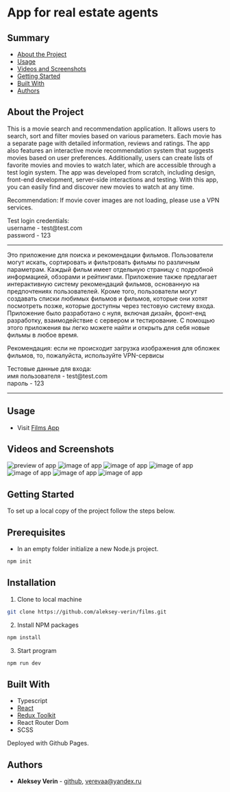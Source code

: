 # App for real estate agents

## Summary

- [About the Project](#about-the-project)
- [Usage](#usage)
- [Videos and Screenshots](#videos-and-screenshots)
- [Getting Started](#getting-started)
- [Built With](#built-with)
- [Authors](#authors)
<!-- - [Acknowledgements](#acknowledgements)
- [License](#license) -->

## About the Project

<p>This is a movie search and recommendation application. It allows users to search, sort and filter movies based on various parameters. Each movie has a separate page with detailed information, reviews and ratings. The app also features an interactive movie recommendation system that suggests movies based on user preferences. Additionally, users can create lists of favorite movies and movies to watch later, which are accessible through a test login system. The app was developed from scratch, including design, front-end development, server-side interactions and testing. With this app, you can easily find and discover new movies to watch at any time.</p>
<p>
Recommendation: If movie cover images are not loading, please use a VPN services.
</p>
<p>
Test login credentials:</br>
username - test@test.com</br>
password - 123
</p>
<hr>

<p>Это приложение для поиска и рекомендации фильмов. Пользователи могут искать, сортировать и фильтровать фильмы по различным параметрам. Каждый фильм имеет отдельную страницу с подробной информацией, обзорами и рейтингами. Приложение также предлагает интерактивную систему рекомендаций фильмов, основанную на предпочтениях пользователей. Кроме того, пользователи могут создавать списки любимых фильмов и фильмов, которые они хотят посмотреть позже, которые доступны через тестовую систему входа. Приложение было разработано с нуля, включая дизайн, фронт-енд разработку, взаимодействие с сервером и тестирование. С помощью этого приложения вы легко можете найти и открыть для себя новые фильмы в любое время.</p>
<p>
Рекомендация: если не происходит загрузка изображения для обложек фильмов, то, пожалуйста, используйте VPN-сервисы
</p>
<p>
Тестовые данные для входа:</br>
имя пользователя - test@test.com</br>
пароль - 123
</p>
<hr>

## Usage

- Visit [Films App](https://aleksey-verin.github.io/films)

## Videos and Screenshots

![preview of app](/forReadme/films-preview.gif)
![image of app](/forReadme/films1.png)
![image of app](/forReadme/films2.png)
![image of app](/forReadme/films3.png)
![image of app](/forReadme/films4.png)
![image of app](/forReadme/films5.png)
![image of app](/forReadme/films6.png)

## Getting Started

To set up a local copy of the project follow the steps below.

## Prerequisites

- In an empty folder initialize a new Node.js project.

```sh
npm init
```

## Installation

1. Clone to local machine

```sh
git clone https://github.com/aleksey-verin/films.git
```

2. Install NPM packages

```sh
npm install
```

3. Start program

```sh
npm run dev
```

## Built With

- Typescript
- [React](https://reactjs.org/)
- [Redux Toolkit](https://redux-toolkit.js.org/)
- React Router Dom
- SCSS

Deployed with Github Pages.

## Authors

- **Aleksey Verin** - [github](https://github.com/aleksey-verin), [verevaa@yandex.ru](mailto:verevaa@yandex.ru)

<!-- ## Acknowledgements
## License -->

